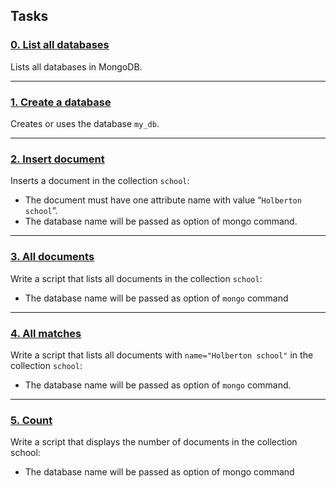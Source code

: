 ## Tasks

### [0. List all databases](https://github.com/ehabsmh/alx-backend-storage/blob/main/0x01-NoSQL/0-list_databases)
Lists all databases in MongoDB.

---

### [1. Create a database](https://github.com/ehabsmh/alx-backend-storage/blob/main/0x01-NoSQL/1-use_or_create_database)
Creates or uses the database `my_db`.

---

### [2. Insert document](https://github.com/ehabsmh/alx-backend-storage/blob/main/0x01-NoSQL/2-insert)
Inserts a document in the collection `school`:

- The document must have one attribute name with value “`Holberton school`”.
- The database name will be passed as option of mongo command.

---

### [3. All documents](https://github.com/ehabsmh/alx-backend-storage/blob/main/0x01-NoSQL/3-all)
Write a script that lists all documents in the collection `school`:

- The database name will be passed as option of `mongo` command

---

### [4. All matches](https://github.com/ehabsmh/alx-backend-storage/blob/main/0x01-NoSQL/4-match)
Write a script that lists all documents with `name="Holberton school"` in the collection `school`:

 - The database name will be passed as option of `mongo` command.

---

### [5. Count](https://github.com/ehabsmh/alx-backend-storage/blob/main/0x01-NoSQL/5-count)
Write a script that displays the number of documents in the collection school:

 - The database name will be passed as option of mongo command
